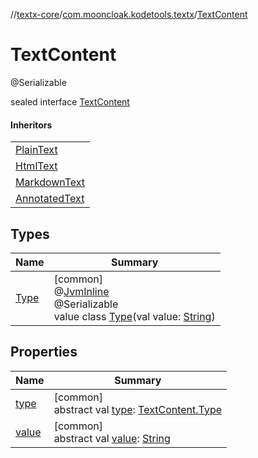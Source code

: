 //[textx-core](../../../index.md)/[com.mooncloak.kodetools.textx](../index.md)/[TextContent](index.md)

# TextContent

@Serializable

sealed interface [TextContent](index.md)

#### Inheritors

| |
|---|
| [PlainText](../-plain-text/index.md) |
| [HtmlText](../-html-text/index.md) |
| [MarkdownText](../-markdown-text/index.md) |
| [AnnotatedText](../-annotated-text/index.md) |

## Types

| Name | Summary |
|---|---|
| [Type](-type/index.md) | [common]<br>@[JvmInline](https://kotlinlang.org/api/latest/jvm/stdlib/kotlin.jvm/-jvm-inline/index.html)<br>@Serializable<br>value class [Type](-type/index.md)(val value: [String](https://kotlinlang.org/api/latest/jvm/stdlib/kotlin/-string/index.html)) |

## Properties

| Name | Summary |
|---|---|
| [type](type.md) | [common]<br>abstract val [type](type.md): [TextContent.Type](-type/index.md) |
| [value](value.md) | [common]<br>abstract val [value](value.md): [String](https://kotlinlang.org/api/latest/jvm/stdlib/kotlin/-string/index.html) |
